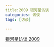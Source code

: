 ```yaml
---
title:2009 银河星访谈
categories: 访谈
tags: [访谈]

---
```


[银河星访谈 2009]( https://www.bilibili.com/video/BV18i4y187ui?p=4)